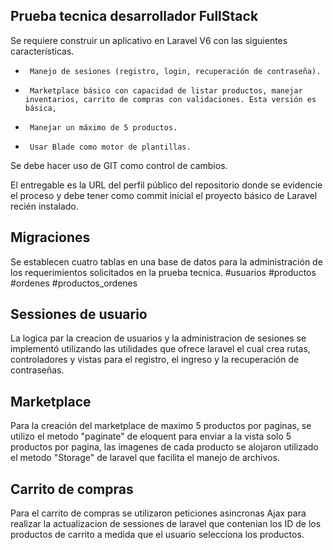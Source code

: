 
## Prueba tecnica desarrollador FullStack 

Se requiere construir un aplicativo en Laravel V6 con las siguientes características.
-      Manejo de sesiones (registro, login, recuperación de contraseña).
-      Marketplace básico con capacidad de listar productos, manejar inventarios, carrito de compras con validaciones. Esta versión es básica,
-      Manejar un máximo de 5 productos.
-      Usar Blade como motor de plantillas.
Se debe hacer uso de GIT como control de cambios.

El entregable es la URL del perfil público del repositorio donde se evidencie el proceso y debe tener como commit inicial el proyecto básico de Laravel recién instalado.

## Migraciones

Se establecen cuatro tablas en una base de datos para la administración de los requerimientos solicitados en la prueba tecnica.
  #usuarios
  #productos
  #ordenes
  #productos_ordenes

## Sessiones de usuario

La logica par la creacion de usuarios y la administracion de sesiones se implementó utilizando las utilidades que ofrece laravel el cual crea rutas, controladores y vistas para el registro, el ingreso y la recuperación de contraseñas.

##  Marketplace

Para la creación del marketplace de maximo 5 productos por paginas, se utilizo el metodo "paginate" de eloquent para enviar a la vista solo 5 productos por pagina, las imagenes de cada producto se alojaron utilizado el metodo "Storage" de laravel que facilita el manejo de archivos.

## Carrito de compras

Para el carrito de compras se utilizaron peticiones asincronas Ajax  para realizar la actualizacion de sessiones de laravel que contenian los ID de los productos de carrito a medida que el usuario selecciona los productos.
